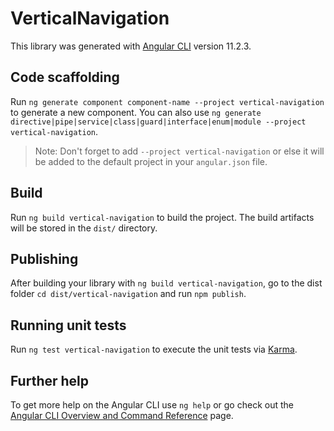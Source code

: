 # VerticalNavigation

This library was generated with [Angular CLI](https://github.com/angular/angular-cli) version 11.2.3.

## Code scaffolding

Run `ng generate component component-name --project vertical-navigation` to generate a new component. You can also use `ng generate directive|pipe|service|class|guard|interface|enum|module --project vertical-navigation`.
> Note: Don't forget to add `--project vertical-navigation` or else it will be added to the default project in your `angular.json` file. 

## Build

Run `ng build vertical-navigation` to build the project. The build artifacts will be stored in the `dist/` directory.

## Publishing

After building your library with `ng build vertical-navigation`, go to the dist folder `cd dist/vertical-navigation` and run `npm publish`.

## Running unit tests

Run `ng test vertical-navigation` to execute the unit tests via [Karma](https://karma-runner.github.io).

## Further help

To get more help on the Angular CLI use `ng help` or go check out the [Angular CLI Overview and Command Reference](https://angular.io/cli) page.
